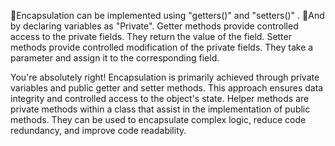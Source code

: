 📌Encapsulation can be  implemented using  "getters()" and "setters()"  .
📌And by declaring variables as "Private".
Getter methods provide controlled access to the private fields. They return the value of the field.
Setter methods provide controlled modification of the private fields. They take a parameter and assign it to the corresponding field.

You're absolutely right! Encapsulation is primarily achieved through private variables and public getter and setter methods. This approach ensures data integrity and controlled access to the object's state.
Helper methods are private methods within a class that assist in the implementation of public methods. They can be used to encapsulate complex logic, reduce code redundancy, and improve code readability.
